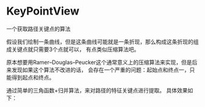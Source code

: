 # KeyPointView
一个获取路径关键点的算法

假设我们绘制一条曲线，但是这条曲线可能就是一条折现，那么构成这条折现的组成关键点就只需要3个点就可以，
有点类似压缩算法吧。


原本想要用Ramer–Douglas–Peucker这个通常意义上的压缩算法来实现，但是后来发现如果这个算法不改进的话，
会存在一个严重的问题：起始点和终点一，只能得到起点和终点。

通过简单的三角函数+归并算法，来对路径的特征关键点进行提取。
具体效果如下：


